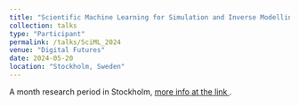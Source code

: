```yaml
---
title: "Scientific Machine Learning for Simulation and Inverse Modelling"
collection: talks
type: "Participant"
permalink: /talks/SciML_2024
venue: "Digital Futures"
date: 2024-05-20
location: "Stockholm, Sweden"
---
```


A month research period in Stockholm, [more info at the link ](https://www.kth.se/sciml). 